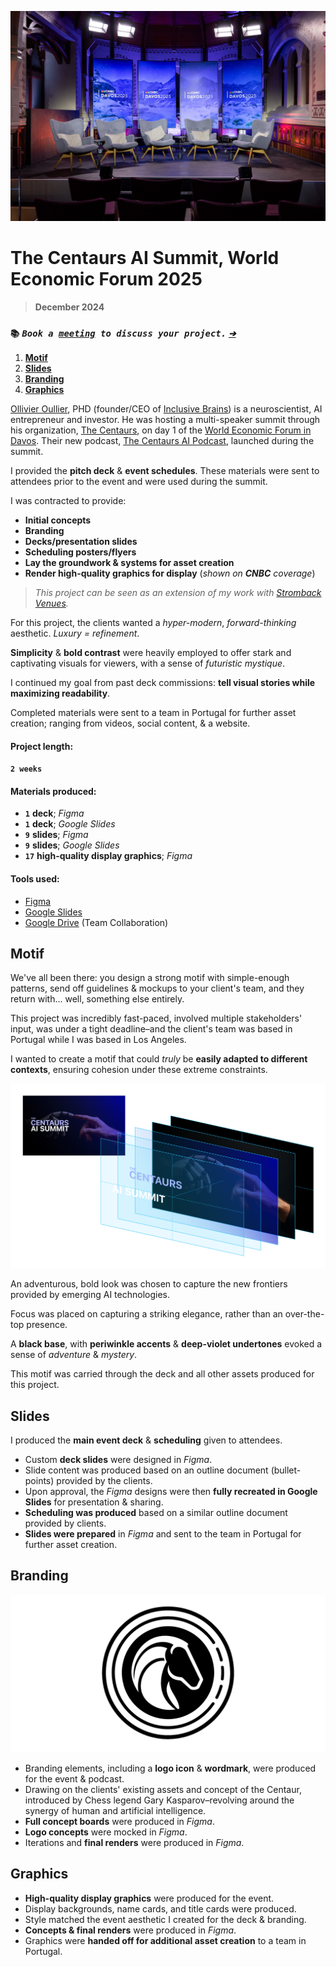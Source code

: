 ![_The Centaurs AI Summit, **Davos 2025**_](/public/photos/stromback/ai-summit-panel-2025.jpg)

# The Centaurs AI Summit, World Economic Forum 2025

> **December 2024**

### `📚` **_`Book a `[`meeting`](mailto:alfred.r.duarte@gmail.com "Calendly – Alfred R. Duarte")` to discuss your project.` [`➔`](mailto:alfred.r.duarte@gmail.com "Calendly – Alfred R. Duarte")_**

1. [**Motif**](#motif)
2. [**Slides**](#slides)
3. [**Branding**](#branding)
4. [**Graphics**](#graphics)

[Ollivier Oullier](https://www.weforum.org/people/olivier-oullier/ "Ollivier Oullier | World Economic Forum"), PHD (founder/CEO of [Inclusive Brains](https://www.allianz-trade.com/en_global/news-insights/news/prometheus.html "Allianz Trade x Inclusive Brains")) is a neuroscientist, AI entrepreneur and investor. He was hosting a multi-speaker summit through his organization, [The Centaurs](https://thecentaurs.ai/ "The Centaurs AI SUMMIT – Davos 2025 Edition"), on day 1 of the [World Economic Forum in Davos](https://www.weforum.org/ "The World Economic Forum"). Their new podcast, [The Centaurs AI Podcast](https://www.instagram.com/thecentaursai/ "The Centaurs AI Summit & Podcast Instagram"), launched during the summit.

I provided the **pitch deck** & **event schedules**. These materials were sent to attendees prior to the event and were used during the summit.

I was contracted to provide:

- **Initial concepts**
- **Branding**
- **Decks/presentation slides**
- **Scheduling posters/flyers**
- **Lay the groundwork & systems for asset creation**
- **Render high-quality graphics for display** (_shown on **CNBC** coverage_)

> _This project can be seen as an extension of my work with [Stromback Venues](</projects/design/Stromback%20Venues%20(Davos%20'25),%202024/> "Stromback Venues (Davos '25), 2024 | Alfred R. Duarte | Portfolio")._

For this project, the clients wanted a _hyper-modern_, _forward-thinking_ aesthetic. _Luxury = refinement_.

**Simplicity** & **bold contrast** were heavily employed to offer stark and captivating visuals for viewers, with a sense of _futuristic mystique_.

I continued my goal from past deck commissions: **tell visual stories while maximizing readability**.

Completed materials were sent to a team in Portugal for further asset creation; ranging from videos, social content, & a website.

#### Project length:

**`2 weeks`**

#### Materials produced:

- **`1`** **deck**; _Figma_
- **`1`** **deck**; _Google Slides_
- **`9`** **slides**; _Figma_
- **`9`** **slides**; _Google Slides_
- **`17`** **high-quality display graphics**; _Figma_

#### Tools used:

- [Figma](https://www.figma.com/)
- [Google Slides](https://workspace.google.com/products/slides/)
- [Google Drive](https://workspace.google.com/products/drive/) (Team Collaboration)

## Motif

We've all been there: you design a strong motif with simple-enough patterns, send off guidelines & mockups to your client's team, and they return with... well, something else entirely.

This project was incredibly fast-paced, involved multiple stakeholders' input, was under a tight deadline–and the client's team was based in Portugal while I was based in Los Angeles.

I wanted to create a motif that could _truly_ be **easily adapted to different contexts**, ensuring cohesion under these extreme constraints.

![_The Centaurs AI Summit Motif & Breakdown, **2024** & **2025**_](/public/photos/stromback/ai-summit-motif-2025.png "The Centaurs AI Summit Motif, Alfred R. Duarte, 2024 & 2025")

An adventurous, bold look was chosen to capture the new frontiers provided by emerging AI technologies.

Focus was placed on capturing a striking elegance, rather than an over-the-top presence.

A **black base**, with **periwinkle accents** & **deep-violet undertones** evoked a sense of _adventure_ & _mystery_.

This motif was carried through the deck and all other assets produced for this project.

## Slides

I produced the **main event deck** & **scheduling** given to attendees.

- Custom **deck slides** were designed in _Figma_.
- Slide content was produced based on an outline document (bullet-points) provided by the clients.
- Upon approval, the _Figma_ designs were then **fully recreated in Google Slides** for presentation & sharing.
- **Scheduling was produced** based on a similar outline document provided by clients.
- **Slides were prepared** in _Figma_ and sent to the team in Portugal for further asset creation.

## Branding

![_The Centaurs AI Logo Icon, **2024**_](/public/photos/stromback/centaur-ai.png "The Centaurs AI Logo Icon, Alfred R. Duarte 2024")

- Branding elements, including a **logo icon** & **wordmark**, were produced for the event & podcast.
- Drawing on the clients' existing assets and concept of the Centaur, introduced by Chess legend Gary Kasparov–revolving around the synergy of human and artificial intelligence.
- **Full concept boards** were produced in _Figma_.
- **Logo concepts** were mocked in _Figma_.
- Iterations and **final renders** were produced in _Figma_.

## Graphics

- **High-quality display graphics** were produced for the event.
- Display backgrounds, name cards, and title cards were produced.
- Style matched the event aesthetic I created for the deck & branding.
- **Concepts & final renders** were produced in _Figma_.
- Graphics were **handed off for additional asset creation** to a team in Portugal.
